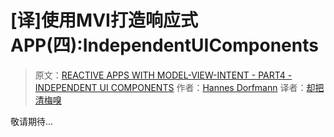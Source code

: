 # [译]使用MVI打造响应式APP(四):IndependentUIComponents

> 原文：[REACTIVE APPS WITH MODEL-VIEW-INTENT - PART4 - INDEPENDENT UI COMPONENTS](http://hannesdorfmann.com/android/mosby3-mvi-4)
作者：[Hannes Dorfmann](http://hannesdorfmann.com)
译者：[却把清梅嗅](https://github.com/qingmei2)

敬请期待...
